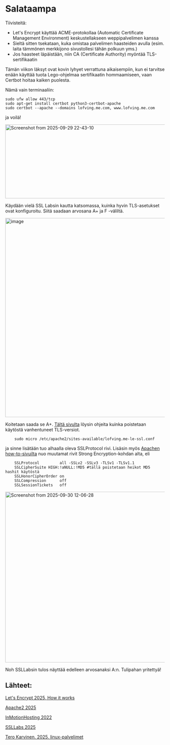 # Salataampa

Tiivisteitä:

- Let's Encrypt käyttää ACME-protokollaa (Automatic Certificate Management Environment) keskustellakseen weppipalvelimen kanssa
- Sieltä sitten tsekataan, kuka omistaa palvelimen haasteiden avulla (esim. laita tämmönen merkkijono sivustollesi tähän polkuun yms.)
- Jos haasteet läpäistään, niin CA (Certificate Authority) myöntää TLS-sertifikaatin

Tämän viikon läksyt ovat kovin lyhyet verrattuna aikaisempiin, kun ei tarvitse enään käyttää tuota Lego-ohjelmaa sertifikaatin hommaamiseen, vaan Certbot hoitaa kaiken puolesta.

Nämä vain terminaaliin:

    sudo ufw allow 443/tcp
    sudo apt-get install certbot python3-certbot-apache
    sudo certbot --apache --domains lofving.me.com, www.lofving.me.com

ja voilá!

<img width="745" height="234" alt="Screenshot from 2025-09-29 22-43-10" src="https://github.com/user-attachments/assets/176f0ee1-a288-4efb-851c-54a22fcf1b4a" />

Käydään vielä SSL Labsin kautta katsomassa, kuinka hyvin TLS-asetukset ovat konfiguroitu. Siitä saadaan arvosana A+ ja F -väliltä.

<img width="1103" height="630" alt="image" src="https://github.com/user-attachments/assets/43d523b8-6d5a-4bd2-a9bd-3119a37515eb" />

Koitetaan saada se A+. [Tältä sivulta](https://www.inmotionhosting.com/support/website/ssl/disable-tls-versions/) löysin ohjeita kuinka poistetaan käytöstä vanhentuneet TLS-versiot.

        sudo micro /etc/apache2/sites-available/lofving.me-le-ssl.conf

ja sinne lisätään tuo alhaalla oleva SSLProtocol rivi. Lisäsin myös [Apachen how-to-sivuilta](https://httpd.apache.org/docs/trunk/ssl/ssl_howto.html) nuo muutamat rivit Strong Encryption-kohdan alta, eli

        SSLProtocol         all -SSLv2 -SSLv3 -TLSv1 -TLSv1.1
        SSLCipherSuite HIGH:!aNULL:!MD5 #tällä poistetaan heikot MD5 hashit käytöstä
        SSLHonorCipherOrder on
        SSLCompression      off
        SSLSessionTickets   off


<img width="797" height="540" alt="Screenshot from 2025-09-30 12-06-28" src="https://github.com/user-attachments/assets/2ade422a-f4b3-4fdf-b918-6f346b5a22dc" />

Noh SSLLabsin tulos näyttää edelleen arvosanaksi A:n. Tulipahan yritettyä!

## Lähteet:

[Let's Encrypt 2025, How it works](https://letsencrypt.org/how-it-works/)

[Apache2 2025](https://httpd.apache.org/docs/2.4/ssl/ssl_howto.html#configexample)

[InMotionHosting 2022](https://www.inmotionhosting.com/support/website/ssl/disable-tls-versions/)

[SSLLabs 2025](https://www.ssllabs.com/ssltest/analyze.html?d=lofving.me)

[Tero Karvinen. 2025. linux-palvelimet](https://terokarvinen.com/linux-palvelimet/)

